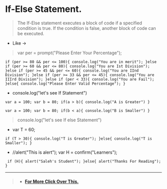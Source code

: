 # If-Else Statement.

> The If-Else statement executes a block of code if a specified condition is true. If the condition is false, another block of code can be executed.

* Like ->

> var per = prompt("Please Enter Your Percentage");
       
``if (per >= 80 && per <= 100){
  console.log("You are in merit");
}else if (per >= 60 && per <= 80){
  console.log("You are Ist Division");
}else if (per >= 45 && per <= 60){
  console.log("You are IInd Division");
}else if (per >= 33 && per <= 45){
  console.log("You are IIIrd Division");
}else if (per < 33){
  console.log("You are Fail");
}else{
  console.log("Please Enter Valid Percentage");
}``

* console.log("let's see If Statement")

`` var a = 100;
var b = 80;
if(a > b){
    console.log("A is Greater")
} ``

`` var a = 100;
var b = 80;
if(b < a){
    console.log("B is Smaller")
} ``

> console.log("let's see If else Statement")

* var T = 60;

`` if (T > 30){
console.log("T is Greater");
}else{
console.log("T is Smaller");
} ``       

* //alert("This is alert");
var H = confirm("Learners");

`` if (H){
alert("Saleh's Student");
}else{
alert("Thanks For Reading");
}``

---

> * #### [For More Click Over This.](../Js/If-else.js)
